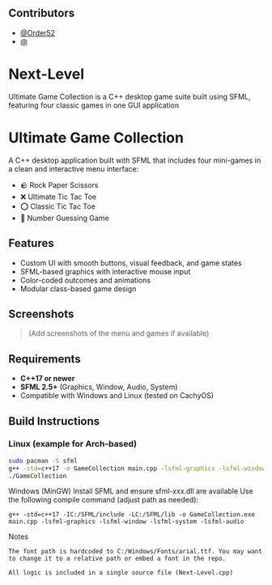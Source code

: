 ## Contributors

- [@Order52](https://github.com/Order52)  
- [@](https://github.com/)

# Next-Level
Ultimate Game Collection is a C++ desktop game suite built using SFML, featuring four classic games in one GUI application

# Ultimate Game Collection

A C++ desktop application built with SFML that includes four mini-games in a clean and interactive menu interface:

- 🪨 Rock Paper Scissors  
- ❌ Ultimate Tic Tac Toe  
- ⭕ Classic Tic Tac Toe  
- 🔢 Number Guessing Game

## Features

- Custom UI with smooth buttons, visual feedback, and game states
- SFML-based graphics with interactive mouse input
- Color-coded outcomes and animations
- Modular class-based game design

## Screenshots

> (Add screenshots of the menu and games if available)

## Requirements

- **C++17 or newer**
- **SFML 2.5+** (Graphics, Window, Audio, System)
- Compatible with Windows and Linux (tested on CachyOS)

## Build Instructions

### Linux (example for Arch-based)

```bash
sudo pacman -S sfml
g++ -std=c++17 -o GameCollection main.cpp -lsfml-graphics -lsfml-window -lsfml-system -lsfml-audio
./GameCollection
```

Windows (MinGW)
    Install SFML and ensure sfml-xxx.dll are available
    Use the following compile command (adjust path as needed):
```
g++ -std=c++17 -IC:/SFML/include -LC:/SFML/lib -o GameCollection.exe main.cpp -lsfml-graphics -lsfml-window -lsfml-system -lsfml-audio
```

Notes

    The font path is hardcoded to C:/Windows/Fonts/arial.ttf. You may want to change it to a relative path or embed a font in the repo.

    All logic is included in a single source file (Next-Level.cpp)

  
